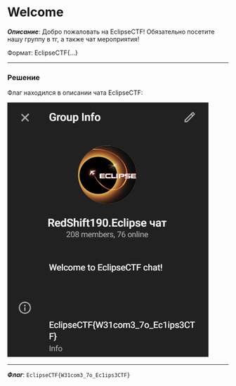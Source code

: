 # Welcome

***Описание***: Добро пожаловать на EclipseCTF! Обязательно посетите нашу группу в тг, а также чат мероприятия!

Формат: EclipseCTF{...}

---
### Решение

Флаг находился в описании чата EclipseCTF:

![ScreenShot](../screenshots/Welcome-1.png)

---

***Флаг***: `EclipseCTF{W31com3_7o_Ec1ips3CTF}`




